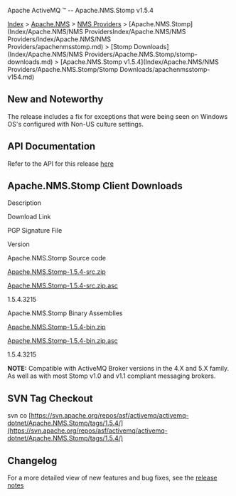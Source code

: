 Apache ActiveMQ ™ -- Apache.NMS.Stomp v1.5.4 

[Index](index.html) > [Apache.NMS](Index/apacheIndex/Overview/nms.md) > [NMS Providers](Index/Apache.NMS/nms-providers.md) > [Apache.NMS.Stomp](Index/Apache.NMS/NMS ProvidersIndex/Apache.NMS/NMS Providers/Index/Apache.NMS/NMS Providers/apachenmsstomp.md) > [Stomp Downloads](Index/Apache.NMS/NMS Providers/Apache.NMS.Stomp/stomp-downloads.md) > [Apache.NMS.Stomp v1.5.4](Index/Apache.NMS/NMS Providers/Apache.NMS.Stomp/Stomp Downloads/apachenmsstomp-v154.md)

New and Noteworthy
------------------

The release includes a fix for exceptions that were being seen on Windows OS's configured with Non-US culture settings.

API Documentation
-----------------

Refer to the API for this release [here](nms-Index/Site/NavigationIndex/Site/Navigation/Index/Site/Navigation/api.md)

Apache.NMS.Stomp Client Downloads
---------------------------------

Description

Download Link

PGP Signature File

Version

Apache.NMS.Stomp Source code

[Apache.NMS.Stomp-1.5.4-src.zip](http://www.apache.org/dyn/closer.cgi/activemq/apache-nms/1.5.0/Apache.NMS.Stomp-1.5.4-src.zip)

[Apache.NMS.Stomp-1.5.4-src.zip.asc](http://www.apache.org/dyn/closer.cgi/activemq/apache-nms/1.5.0/Apache.NMS.Stomp-1.5.4-src.zip.asc)

1.5.4.3215

Apache.NMS.Stomp Binary Assemblies

[Apache.NMS.Stomp-1.5.4-bin.zip](http://www.apache.org/dyn/closer.cgi/activemq/apache-nms/1.5.0/Apache.NMS.Stomp-1.5.4-bin.zip)

[Apache.NMS.Stomp-1.5.4-bin.zip.asc](http://www.apache.org/dyn/closer.cgi/activemq/apache-nms/1.5.0/Apache.NMS.Stomp-1.5.4-bin.zip.asc)

1.5.4.3215

  

**NOTE:** Compatible with ActiveMQ Broker versions in the 4.X and 5.X family. As well as with most Stomp v1.0 and v1.1 compliant messaging brokers.

SVN Tag Checkout
----------------

svn co [https://svn.apache.org/repos/asf/activemq/activemq-dotnet/Apache.NMS.Stomp/tags/1.5.4/](https://svn.apache.org/repos/asf/activemq/activemq-dotnet/Apache.NMS.Stomp/tags/1.5.4/)

Changelog
---------

For a more detailed view of new features and bug fixes, see the [release notes](https://issues.apache.org/jira/secure/ReleaseNote.jspa?projectId=12311201&version=12319545)


